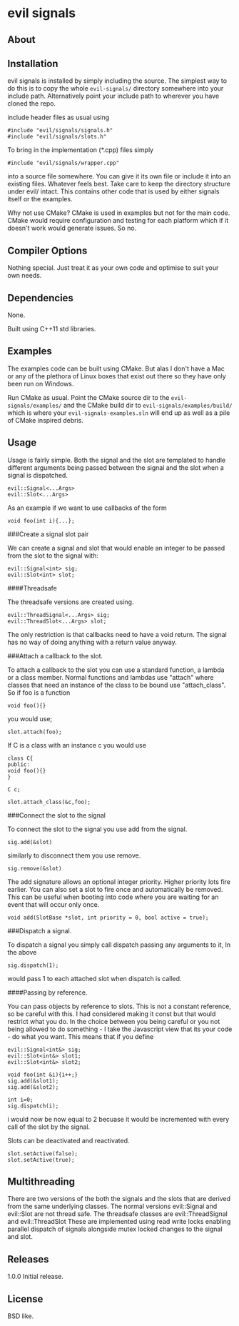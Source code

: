 evil signals
============

About
-----


Installation
------------
evil signals is installed by simply including the source. The simplest way to do this is to copy the whole `evil-signals/`  directory somewhere into your include path. Alternatively point your include path to wherever you have cloned the repo.

include header files as usual using 

    #include "evil/signals/signals.h"
    #include "evil/signals/slots.h"
	
To bring in the implementation (*.cpp) files simply   

    #include "evil/signals/wrapper.cpp"

into a source file somewhere. You can give it its own file or include it into an existing files. Whatever
feels best.  Take care to keep the directory structure under evil/ intact. This contains other code that is used by either signals itself or the examples.


Why not use CMake?  CMake is used in examples but not for the main code. CMake would require configuration and testing for each platform which if it doesn't work would generate issues. So no.

Compiler Options
----------------
Nothing special. Just treat it as your own code and optimise to suit your own needs.
 
Dependencies
------------
None.

Built using C++11 std libraries.

Examples
--------
The examples code can be built using CMake.  But alas I don't have a Mac or any of the plethora of Linux boxes that exist out there so they have only been run on Windows.

Run CMake as usual. Point the CMake source dir to the `evil-signals/examples/` and the CMake build dir to `evil-signals/examples/build/` which is where your `evil-signals-examples.sln` will end up as well as a pile of CMake inspired debris.


Usage
-----
	
Usage is fairly simple. Both the signal and the slot are templated to handle different arguments being passed between the signal
and the slot when a signal is dispatched.

	evil::Signal<...Args>
	evil::Slot<...Args>
		
As an example if we want to use callbacks of the form

	void foo(int i){...};

###Create a signal slot pair
	
We can create a signal and slot that would enable an integer to be passed from the slot to the signal with:

	evil::Signal<int> sig;
	evil::Slot<int> slot;

####Threadsafe
	
The threadsafe versions are created using.
	
	evil::ThreadSignal<...Args> sig;
	evil::ThreadSlot<...Args> slot;

The only restriction is that callbacks need to have a void return.  The signal has no way of
doing anything with a return value anyway.

###Attach a callback to the slot.

To attach a callback to the slot you can use a standard function, a lambda or a class member.
Normal functions and lambdas use "attach" where classes that need an instance of the class to be bound
use "attach_class". So if foo is a function

	void foo(){}

you would use;

	slot.attach(foo);


If C is a class with an instance c you would use

	class C{
	public:
	void foo(){}
	}

	C c;

	slot.attach_class(&c,foo);

###Connect the slot to the signal
	
To connect the slot to the signal you use add from the signal.

	sig.add(&slot)

similarly to disconnect them you use remove.

	sig.remove(&slot)

The add signature allows an optional integer priority.  Higher priority lots fire earlier. You
can also set a slot to fire once and automatically be removed.  This can be useful when booting
into code where you are waiting for an event that will occur only once.

	void add(SlotBase *slot, int priority = 0, bool active = true);

###Dispatch a signal.
	
To dispatch a signal you simply call dispatch passing any arguments to it, In the above

	sig.dispatch(1);
	
would pass 1 to each attached slot when dispatch is called.

####Passing by reference.  

You can pass objects by reference to slots. This is not a constant reference, so be careful with this. 
I had considered making it const but that would restrict what you do. In the choice between you being 
careful or you not being allowed to do something - I take the Javascript view that its your code - do 
what you want. This means that if you define

	evil::Signal<int&> sig;
	evil::Slot<int&> slot1;
	evil::Slot<int&> slot2;

	void foo(int &i){i++;}
	sig.add(&slot1);
	sig.add(&slot2);

	int i=0;
	sig.dispatch(i);

i would now be now equal to 2 becuase it would be incremented with every call of the slot by the signal.

Slots can be deactivated and reactivated.

	slot.setActive(false);
	slot.setActive(true);

Multithreading
--------------

There are two versions of the both the signals and the slots that are derived from the same underlying classes.  The normal
versions  evil::Signal and evil::Slot are not thread safe.   The threadsafe classes are evil::ThreadSignal and evil::ThreadSlot
These are implemented using read write locks enabling parallel dispatch of signals alongside mutex locked changes to the signal
and slot.

Releases
--------

1.0.0  Initial release.


License
-------

BSD like.